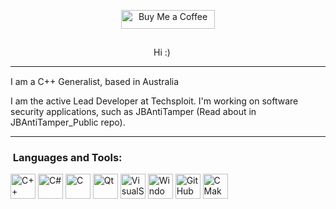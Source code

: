 <p align="center"><a href="https://www.buymeacoffee.com/jimbab" target="_blank"><img src="https://cdn.buymeacoffee.com/buttons/default-orange.png" alt="Buy Me a Coffee" height="30" width="150"></a></p>

<p align="center"><img src="https://komarev.com/ghpvc/?username=jimmy-baby&style=flat-square&color=orange" alt=""></p>

<p align="center">Hi :) <img src="https://media.giphy.com/media/hvRJCLFzcasrR4ia7z/giphy.gif" width="15px"></p>

---

I am a C++ Generalist, based in Australia <img src="https://commonlook.com/wp-content/uploads/2019/05/australian-flag-icon.png" width="15">

I am the active Lead Developer at Techsploit.
I'm working on software security applications, such as JBAntiTamper (Read about in JBAntiTamper_Public repo).

---

### &nbsp;Languages and Tools:

<p>
<img src="https://cdn.jsdelivr.net/gh/devicons/devicon/icons/cplusplus/cplusplus-original.svg" title = C++ width="40" height="40"/>
<img src="https://cdn.jsdelivr.net/gh/devicons/devicon/icons/csharp/csharp-original.svg" title = C# width="40" height="40"/>
<img src="https://cdn.jsdelivr.net/gh/devicons/devicon/icons/c/c-original.svg" title = C width="40" height="40"/>
<img src="https://cdn.jsdelivr.net/gh/devicons/devicon/icons/qt/qt-original.svg" title = Qt width="40" height="40"/>
<img src="https://cdn.jsdelivr.net/gh/devicons/devicon/icons/visualstudio/visualstudio-plain.svg" title = VisualStudio width="40" height="40"/>
<img src="https://cdn.jsdelivr.net/gh/devicons/devicon/icons/windows8/windows8-original.svg" title = Windows width="40" height="40"/>
<img src="https://cdn.jsdelivr.net/gh/devicons/devicon/icons/github/github-original.svg" title = GitHub width="40" height="40"/>
<img src="https://cdn.jsdelivr.net/gh/devicons/devicon/icons/cmake/cmake-original.svg" title = CMake width="40" height="40"/>
</p>
